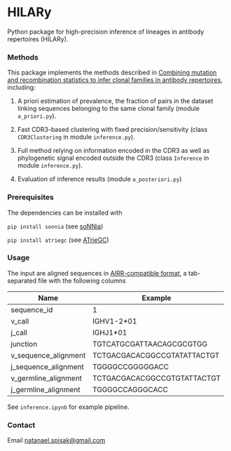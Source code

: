# HILARy
Python package for high-precision inference of lineages in antibody repertoires (HILARy).



### Methods

This package implements the methods described in [Combining mutation and recombination statistics to infer clonal families in antibody repertoires](https://github.com/statbiophys/HILARy), including:

1. A priori estimation of prevalence, the fraction of pairs in the dataset linking sequences belonging to the same clonal family (module `a_priori.py`).

2. Fast CDR3-based clustering with fixed precision/sensitivity (class `CDR3Clustering` in module `inference.py`).

3. Full method relying on information encoded in the CDR3 as well as phylogenetic signal encoded outside the CDR3 (class `Inference` in module `inference.py`).

4. Evaluation of inference results (module `a_posteriori.py`)

### Prerequisites 

The dependencies can be installed with

``` pip install sonnia ``` (see [soNNia](https://github.com/statbiophys/soNNia))

``` pip install atriegc ``` (see [ATrieGC](https://github.com/statbiophys/ATrieGC))


### Usage

The input are aligned sequences in [AIRR-compatible format](https://docs.airr-community.org/en/stable/datarep/rearrangements.html), a tab-separated file with the following columns 

Name | Example
--- | ---
sequence_id  | 1
v_call | IGHV1-2\*01
j_call | IGHJ1\*01
junction | TGTCATGCGATTAACAGCGCGTGG
v_sequence_alignment | TCTGACGACACGGCCGTATATTACTGT
j_sequence_alignment | TGGGGCCGGGGGACC
v_germline_alignment | TCTGACGACACGGCCGTGTATTACTGT
j_germline_alignment | TGGGGCCAGGGCACC

See `inference.ipynb` for example pipeline.


### Contact

Email [natanael.spisak@gmail.com](mailto:natanael.spisak@gmail.com)
